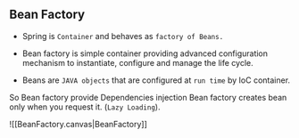 ## Bean Factory

- Spring is `Container` and behaves as `factory of Beans.`
  
- Bean factory is simple container providing advanced configuration mechanism to instantiate, configure and manage the life cycle.
  
- Beans are `JAVA objects` that are configured at `run time` by IoC container.

So Bean factory provide Dependencies injection
Bean factory creates bean only when you request it. (`Lazy Loading`).

![[BeanFactory.canvas|BeanFactory]]